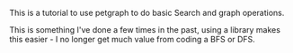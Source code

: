 This is a tutorial to use petgraph to do basic Search and graph operations.

This is something I've done a few times in the past, using a library makes this easier - I no longer get much value from coding a BFS or DFS.